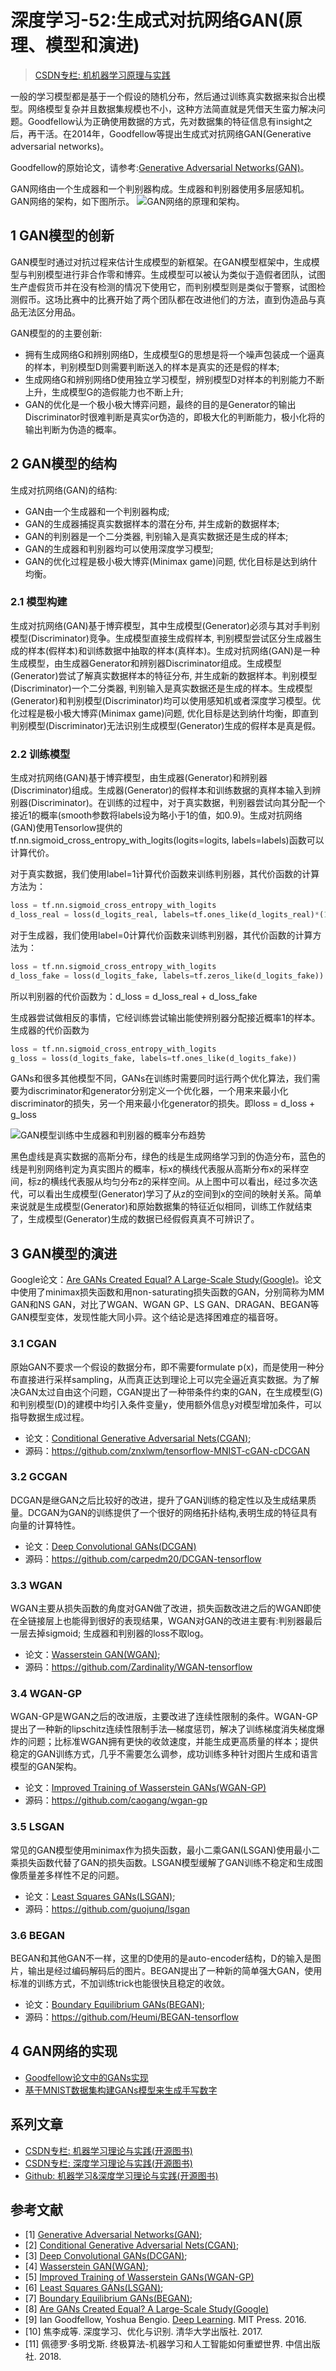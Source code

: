 # 深度学习-52:生成式对抗网络GAN(原理、模型和演进)

> [CSDN专栏: 机机器学习原理与实践](https://blog.csdn.net/column/details/27839.html)

一般的学习模型都是基于一个假设的随机分布，然后通过训练真实数据来拟合出模型。网络模型复杂并且数据集规模也不小，这种方法简直就是凭借天生蛮力解决问题。Goodfellow认为正确使用数据的方式，先对数据集的特征信息有insight之后，再干活。在2014年，Goodfellow等提出生成式对抗网络GAN(Generative adversarial networks)。

Goodfellow的原始论文，请参考:[Generative Adversarial Networks(GAN)](https://arxiv.org/abs/1406.2661)。

GAN网络由一个生成器和一个判别器构成。生成器和判别器使用多层感知机。GAN网络的架构，如下图所示。
![GAN网络的原理和架构](../images/5-gan-auto-generate-arch.png)。

## 1 GAN模型的创新

GAN模型时通过对抗过程来估计生成模型的新框架。在GAN模型框架中，生成模型与判别模型进行非合作零和博弈。生成模型可以被认为类似于造假者团队，试图生产虚假货币并在没有检测的情况下使用它，而判别模型则是类似于警察，试图检测假币。这场比赛中的比赛开始了两个团队都在改进他们的方法，直到伪造品与真品无法区分用品。

GAN模型的的主要创新:

- 拥有生成网络G和辨别网络D，生成模型G的思想是将一个噪声包装成一个逼真的样本，判别模型D则需要判断送入的样本是真实的还是假的样本;
- 生成网络G和辨别网络D使用独立学习模型，辨别模型D对样本的判别能力不断上升，生成模型G的造假能力也不断上升;
- GAN的优化是一个极小极大博弈问题，最终的目的是Generator的输出Discriminator时很难判断是真实or伪造的，即极大化的判断能力，极小化将的输出判断为伪造的概率。

## 2 GAN模型的结构

生成对抗网络(GAN)的结构:

- GAN由一个生成器和一个判别器构成;
- GAN的生成器捕捉真实数据样本的潜在分布, 并生成新的数据样本;
- GAN的判别器是一个二分类器, 判别输入是真实数据还是生成的样本;
- GAN的生成器和判别器均可以使用深度学习模型;
- GAN的优化过程是极小极大博弈(Minimax game)问题, 优化目标是达到纳什均衡。

### 2.1 模型构建

生成对抗网络(GAN)基于博弈模型，其中生成模型(Generator)必须与其对手判别模型(Discriminator)竞争。生成模型直接生成假样本, 判别模型尝试区分生成器生成的样本(假样本)和训练数据中抽取的样本(真样本)。生成对抗网络(GAN)是一种生成模型，由生成器Generator和辨别器Discriminator组成。生成模型(Generator)尝试了解真实数据样本的特征分布, 并生成新的数据样本。判别模型(Discriminator)一个二分类器, 判别输入是真实数据还是生成的样本。生成模型(Generator)和判别模型(Discriminator)均可以使用感知机或者深度学习模型。优化过程是极小极大博弈(Minimax game)问题, 优化目标是达到纳什均衡，即直到判别模型(Discriminator)无法识别生成模型(Generator)生成的假样本是真是假。

### 2.2 训练模型

生成对抗网络(GAN)基于博弈模型，由生成器(Generator)和辨别器(Discriminator)组成。生成器(Generator)的假样本和训练数据的真样本输入到辨别器(Discriminator)。在训练的过程中，对于真实数据，判别器尝试向其分配一个接近1的概率(smooth参数将labels设为略小于1的值，如0.9)。生成对抗网络(GAN)使用Tensorlow提供的
tf.nn.sigmoid_cross_entropy_with_logits(logits=logits, labels=labels)函数可以计算代价。

对于真实数据，我们使用label=1计算代价函数来训练判别器，其代价函数的计算方法为：

```python
loss = tf.nn.sigmoid_cross_entropy_with_logits
d_loss_real = loss(d_logits_real, labels=tf.ones_like(d_logits_real)*(1-smooth))
```

对于生成器，我们使用label=0计算代价函数来训练判别器，其代价函数的计算方法为：

```python
loss = tf.nn.sigmoid_cross_entropy_with_logits
d_loss_fake = loss(d_logits_fake, labels=tf.zeros_like(d_logits_fake))
```

所以判别器的代价函数为：d_loss = d_loss_real + d_loss_fake

生成器尝试做相反的事情，它经训练尝试输出能使辨别器分配接近概率1的样本。生成器的代价函数为

```python
loss = tf.nn.sigmoid_cross_entropy_with_logits
g_loss = loss(d_logits_fake, labels=tf.ones_like(d_logits_fake))
```

GANs和很多其他模型不同，GANs在训练时需要同时运行两个优化算法，我们需要为discriminator和generator分别定义一个优化器，一个用来来最小化discriminator的损失，另一个用来最小化generator的损失。即loss = d_loss + g_loss

![GAN模型训练中生成器和判别器的概率分布趋势](../images/5-gan-train-trend.png)

黑色虚线是真实数据的高斯分布，绿色的线是生成网络学习到的伪造分布，蓝色的线是判别网络判定为真实图片的概率，标x的横线代表服从高斯分布x的采样空间，标z的横线代表服从均匀分布z的采样空间。从上图中可以看出，经过多次迭代，可以看出生成模型(Generator)学习了从z的空间到x的空间的映射关系。简单来说就是生成模型(Generator)和原始数据集的特征近似相同，训练工作就结束了，生成模型(Generator)生成的数据已经假假真真不可辨识了。

## 3 GAN模型的演进

Google论文：[Are GANs Created Equal? A Large-Scale Study(Google)](https://arxiv.org/abs/1711.10337)。论文中使用了minimax损失函数和用non-saturating损失函数的GAN，分别简称为MM GAN和NS GAN，对比了WGAN、WGAN GP、LS GAN、DRAGAN、BEGAN等GAN模型变体，发现性能大同小异。这个结论是选择困难症的福音呀。

### 3.1 CGAN

原始GAN不要求一个假设的数据分布，即不需要formulate p(x)，而是使用一种分布直接进行采样sampling，从而真正达到理论上可以完全逼近真实数据。为了解决GAN太过自由这个问题，CGAN提出了一种带条件约束的GAN，在生成模型(G)和判别模型(D)的建模中均引入条件变量y，使用额外信息y对模型增加条件，可以指导数据生成过程。

- 论文：[Conditional Generative Adversarial Nets(CGAN)](https://arxiv.org/pdf/1411.1784);
- 源码：https://github.com/znxlwm/tensorflow-MNIST-cGAN-cDCGAN

### 3.2 GCGAN

DCGAN是继GAN之后比较好的改进，提升了GAN训练的稳定性以及生成结果质量。DCGAN为GAN的训练提供了一个很好的网络拓扑结构,表明生成的特征具有向量的计算特性。

- 论文：[Deep Convolutional GANs(DCGAN)](http://arxiv.org/abs/1511.06434)
- 源码：https://github.com/carpedm20/DCGAN-tensorflow

### 3.3 WGAN

WGAN主要从损失函数的角度对GAN做了改进，损失函数改进之后的WGAN即使在全链接层上也能得到很好的表现结果，WGAN对GAN的改进主要有:判别器最后一层去掉sigmoid; 生成器和判别器的loss不取log。

- 论文：[Wasserstein GAN(WGAN)](https://arxiv.org/abs/1701.07875);
- 源码：https://github.com/Zardinality/WGAN-tensorflow

### 3.4 WGAN-GP

WGAN-GP是WGAN之后的改进版，主要改进了连续性限制的条件。WGAN-GP提出了一种新的lipschitz连续性限制手法—梯度惩罚，解决了训练梯度消失梯度爆炸的问题；比标准WGAN拥有更快的收敛速度，并能生成更高质量的样本；提供稳定的GAN训练方式，几乎不需要怎么调参，成功训练多种针对图片生成和语言模型的GAN架构。

- 论文：[Improved Training of Wasserstein GANs(WGAN-GP)](https://arxiv.org/abs/1704.00028)
- 源码：https://github.com/caogang/wgan-gp

### 3.5 LSGAN

常见的GAN模型使用minimax作为损失函数，最小二乘GAN(LSGAN)使用最小二乘损失函数代替了GAN的损失函数。LSGAN模型缓解了GAN训练不稳定和生成图像质量差多样性不足的问题。

- 论文：[Least Squares GANs(LSGAN)](https://arxiv.org/abs/1611.04076);
- 源码：https://github.com/guojunq/lsgan

### 3.6 BEGAN

BEGAN和其他GAN不一样，这里的D使用的是auto-encoder结构，D的输入是图片，输出是经过编码解码后的图片。BEGAN提出了一种新的简单强大GAN，使用标准的训练方式，不加训练trick也能很快且稳定的收敛。

- 论文：[Boundary Equilibrium GANs(BEGAN)](https://arxiv.org/abs/1703.10717);
- 源码：https://github.com/Heumi/BEGAN-tensorflow

## 4 GAN网络的实现

- [Goodfellow论文中的GANs实现](https://github.com/goodfeli/adversarial)
- [基于MNIST数据集构建GANs模型来生成手写数字](https://github.com/Maxwell-Hu/deep_learning/tree/master/gans_on_mnist)

## 系列文章

- [CSDN专栏: 机器学习理论与实践(开源图书)](https://blog.csdn.net/column/details/27839.html)
- [CSDN专栏: 深度学习理论与实践(开源图书)](https://blog.csdn.net/column/details/27839.html)
- [Github: 机器学习&深度学习理论与实践(开源图书)](https://github.com/media-tm/MTOpenML)

## 参考文献

- [1] [Generative Adversarial Networks(GAN)](https://arxiv.org/abs/1406.2661);
- [2] [Conditional Generative Adversarial Nets(CGAN)](https://arxiv.org/pdf/1411.1784);
- [3] [Deep Convolutional GANs(DCGAN)](http://arxiv.org/abs/1511.06434);
- [4] [Wasserstein GAN(WGAN)](https://arxiv.org/abs/1701.07875);
- [5] [Improved Training of Wasserstein GANs(WGAN-GP)](https://arxiv.org/abs/1704.00028)
- [6] [Least Squares GANs(LSGAN)](https://arxiv.org/abs/1611.04076);
- [7] [Boundary Equilibrium GANs(BEGAN)](https://arxiv.org/abs/1703.10717);
- [8] [Are GANs Created Equal? A Large-Scale Study(Google)](https://arxiv.org/abs/1711.10337)
- [9] Ian Goodfellow, Yoshua Bengio. [Deep Learning](http://www.deeplearningbook.org/). MIT Press. 2016.
- [10] 焦李成等. 深度学习、优化与识别. 清华大学出版社. 2017.
- [11] 佩德罗·多明戈斯. 终极算法-机器学习和人工智能如何重塑世界. 中信出版社. 2018.